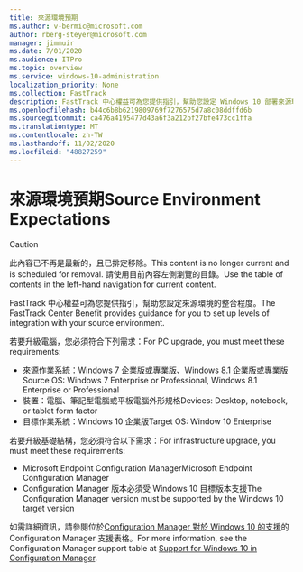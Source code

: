 ```yaml
---
title: 來源環境預期
ms.author: v-bermic@microsoft.com
author: rberg-steyer@microsoft.com
manager: jimmuir
ms.date: 7/01/2020
ms.audience: ITPro
ms.topic: overview
ms.service: windows-10-administration
localization_priority: None
ms.collection: FastTrack
description: FastTrack 中心權益可為您提供指引，幫助您設定 Windows 10 部署來源環境的整合程度。
ms.openlocfilehash: b44c6b8b6219809769f7276575d7a8c08ddffd6b
ms.sourcegitcommit: ca476a4195477d43a6f3a212bf27bfe473cc1ffa
ms.translationtype: MT
ms.contentlocale: zh-TW
ms.lasthandoff: 11/02/2020
ms.locfileid: "48827259"
---
```

# <a name="source-environment-expectations"></a><span data-ttu-id="3ac7e-103">來源環境預期</span><span class="sxs-lookup"><span data-stu-id="3ac7e-103">Source Environment Expectations</span></span>

> [!CAUTION]
> <span data-ttu-id="3ac7e-104">此內容已不再是最新的，且已排定移除。</span><span class="sxs-lookup"><span data-stu-id="3ac7e-104">This content is no longer current and is scheduled for removal.</span></span> <span data-ttu-id="3ac7e-105">請使用目前內容左側瀏覽的目錄。</span><span class="sxs-lookup"><span data-stu-id="3ac7e-105">Use the table of contents in the left-hand navigation for current content.</span></span>

<span data-ttu-id="3ac7e-106">FastTrack 中心權益可為您提供指引，幫助您設定來源環境的整合程度。</span><span class="sxs-lookup"><span data-stu-id="3ac7e-106">The FastTrack Center Benefit provides guidance for you to set up levels of integration with your source environment.</span></span>
  
<span data-ttu-id="3ac7e-107">若要升級電腦，您必須符合下列需求：</span><span class="sxs-lookup"><span data-stu-id="3ac7e-107">For PC upgrade, you must meet these requirements:</span></span>

- <span data-ttu-id="3ac7e-108">來源作業系統：Windows 7 企業版或專業版、Windows 8.1 企業版或專業版</span><span class="sxs-lookup"><span data-stu-id="3ac7e-108">Source OS: Windows 7 Enterprise or Professional, Windows 8.1 Enterprise or Professional</span></span>
- <span data-ttu-id="3ac7e-109">裝置：電腦、筆記型電腦或平板電腦外形規格</span><span class="sxs-lookup"><span data-stu-id="3ac7e-109">Devices: Desktop, notebook, or tablet form factor</span></span>
- <span data-ttu-id="3ac7e-110">目標作業系統：Windows 10 企業版</span><span class="sxs-lookup"><span data-stu-id="3ac7e-110">Target OS: Window 10 Enterprise</span></span>

<span data-ttu-id="3ac7e-111">若要升級基礎結構，您必須符合以下需求：</span><span class="sxs-lookup"><span data-stu-id="3ac7e-111">For infrastructure upgrade, you must meet these requirements:</span></span>   

- <span data-ttu-id="3ac7e-112">Microsoft Endpoint Configuration Manager</span><span class="sxs-lookup"><span data-stu-id="3ac7e-112">Microsoft Endpoint Configuration Manager</span></span>  
- <span data-ttu-id="3ac7e-113">Configuration Manager 版本必須受 Windows 10 目標版本支援</span><span class="sxs-lookup"><span data-stu-id="3ac7e-113">The Configuration Manager version must be supported by the Windows 10 target version</span></span>

<span data-ttu-id="3ac7e-114">如需詳細資訊，請參閱位於[Configuration Manager 對於 Windows 10 的支援](https://docs.microsoft.com/sccm/core/plan-design/configs/support-for-windows-10)的 Configuration Manager 支援表格。</span><span class="sxs-lookup"><span data-stu-id="3ac7e-114">For more information, see the Configuration Manager support table at [Support for Windows 10 in Configuration Manager](https://docs.microsoft.com/sccm/core/plan-design/configs/support-for-windows-10).</span></span>
  